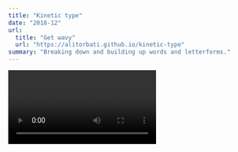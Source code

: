 ```yaml
---
title: "Kinetic type"
date: "2018-12"
url:
  title: "Get wavy"
  url: "https://alitorbati.github.io/kinetic-type"
summary: "Breaking down and building up words and letterforms."
---
```


<Video source="/images/sketches/kinetic-type/kinetic-type.mp4" />

A quick p5.js sketch that essentially draws some text, then breaks it down into a grid.

We use a few controls to create a spring effect and position an "observation" point over the source text and render it out as kinetic type.

Play around with the sketch to see if you can produce something that suits your aesthetic sensibilities.
